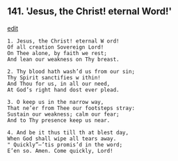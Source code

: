
## 141.  'Jesus, the Christ! eternal Word!'
[edit](https://docs.google.com/document/d/1sPmhcTSYmfa5X_TxDh4cq0LRBpy1icWV/edit?mode=html)



    1. Jesus, the Christ! eternal W ord! 
    Of all creation Sovereign Lord!
    On Thee alone, by faith we rest;
    And lean our weakness on Thy breast.

    2. Thy blood hath wash’d us from our sin; 
    Thy Spirit sanctifies w ithin!
    And Thou for us, in all our need,
    At God’s right hand dost ever plead.

    3. O keep us in the narrow way,
    That ne’er from Thee our footsteps stray: 
    Sustain our weakness; calm our fear;
    And to Thy presence keep us near.

    4. And be it thus till th at blest day,
    When God shall wipe all tears away.
    " Quickly”—’tis promis’d in the word; 
    E’en so. Amen. Come quickly, Lord!
